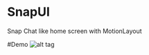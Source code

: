 # SnapUI
Snap Chat like home screen with MotionLayout


#Demo
![alt tag](https://github.com/sivze/SnapUI/blob/master/demo/SnapUI.gif)
